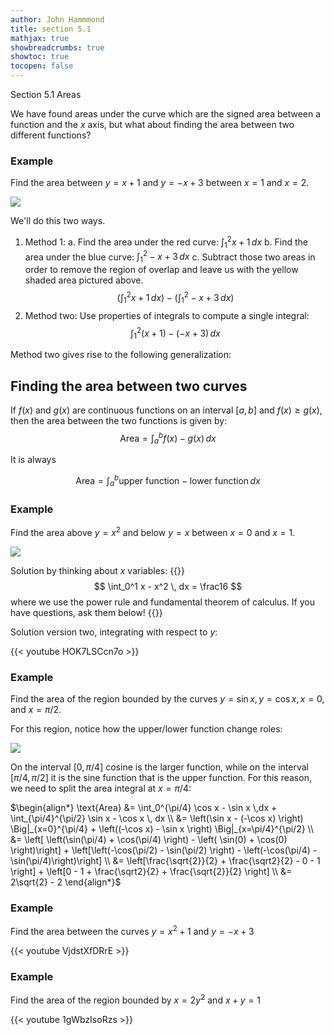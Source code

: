 ```yaml
---
author: John Hammmond
title: section 5.1
mathjax: true
showbreadcrumbs: true
showtoc: true
tocopen: false
---
```


Section 5.1 Areas 
<!--more-->

We have found areas under the curve which are the signed area between a function and the $x$ axis, but what about finding the area between two different functions?

### Example

Find the area between $y = x+1$ and $y=-x+3$ between $x=1$ and $x=2$. 

![](/calc/5.1.area1.png)

We'll do this two ways.

1. Method 1:
   a. Find the area under the red curve:
   $\int_1^2 x+1 \,dx$ 
   b. Find the area under the blue curve:
   $\int_1^2 -x + 3 \,dx$
   c. Subtract those two areas in order to remove the region of overlap and leave us with the yellow shaded area pictured above. 
    $$
\left(\int_1^2 x+1 \,dx \right) - \left( \int_1^2 -x + 3 \, dx \right)
    $$
2. Method two:
   Use properties of integrals to compute a single integral: 
  $$
\int_1^2 (x+1) - (-x + 3) \, dx
$$

Method two gives rise to the following generalization: 

## Finding the area between two curves

If $f(x)$ and $g(x)$ are continuous functions on an interval $[a, b]$ and $f(x) \ge g(x)$, then the area between the two functions is given by:
$$
\text{Area} = \int_a^b f(x) - g(x) \, dx
$$

It is always 

$$
\text{Area} = \int_a^b \text{upper function}  - \text{lower function} \, dx
$$
### Example 
Find the area above $y=x^2$ and below $y=x$ between $x=0$ and $x=1$. 

![](/calc/5.1.areaabovex2.png)

Solution by thinking about $x$ variables: 
{{<spoiler>}}
$$
\int_0^1 x - x^2 \, dx  = \frac16
$$
where we use the power rule and fundamental theorem of calculus. If you have questions, ask them below!
{{</spoiler>}}

Solution version two, integrating with respect to $y$:

{{< youtube HOK7LSCcn7o >}}

### Example 
Find the area of the region bounded by the curves $y=\sin x, y=\cos x, x=0$, and $x=\pi/2$.

For this region, notice how the upper/lower function change roles: 

![](/calc/5.1.areaundercurves.png)

On the interval $[0, \pi/4]$ cosine is the larger function, while on the interval $[\pi/4, \pi/2]$ it is the sine function that is the upper function. For this reason, we need to split the area integral at $x=\pi/4$: 

$\begin{align*}
\text{Area} &= \int_0^{\pi/4} \cos x - \sin x \,dx + \int_{\pi/4}^{\pi/2} \sin x - \cos x \, dx \\
&= \left(\sin x - (-\cos x) \right) \Big|_{x=0}^{\pi/4} + \left((-\cos x) - \sin x \right)  \Big|_{x=\pi/4}^{\pi/2} \\
&= \left[ \left(\sin(\pi/4) + \cos(\pi/4) \right) - \left( \sin(0) + \cos(0) \right)\right] + \left[\left(-\cos(\pi/2) - \sin(\pi/2) \right) - \left(-\cos(\pi/4) - \sin(\pi/4)\right)\right] \\
&= \left[\frac{\sqrt{2}}{2} + \frac{\sqrt2}{2} - 0 - 1 \right] + \left[0 - 1 + \frac{\sqrt2}{2} + \frac{\sqrt{2}}{2} \right] \\
&= 2\sqrt{2} - 2
\end{align*}$

### Example

Find the area between the curves $y=x^2 + 1$ and $y=-x+3$ 

{{< youtube VjdstXfDRrE >}}


### Example 

Find the area of the region bounded by $x=2y^2$ and $x+y = 1$

{{< youtube 1gWbzIsoRzs >}}